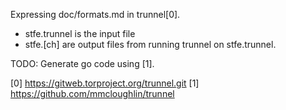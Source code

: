 Expressing doc/formats.md in trunnel[0].

- stfe.trunnel is the input file
- stfe.[ch] are output files from running trunnel on stfe.trunnel.

TODO: Generate go code using [1].

[0] https://gitweb.torproject.org/trunnel.git
[1] https://github.com/mmcloughlin/trunnel
